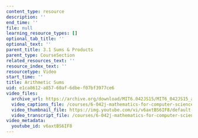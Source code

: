 ```yaml
---
content_type: resource
description: ''
end_time: ''
file: null
learning_resource_types: []
optional_tab_title: ''
optional_text: ''
parent_title: 3.1 Sums & Products
parent_type: CourseSection
related_resources_text: ''
resource_index_text: ''
resourcetype: Video
start_time: ''
title: Arithmetic Sums
uid: e1ca8612-a857-60af-6dbe-f07bf3977ce6
video_files:
  archive_url: https://archive.org/download/MIT6.042JS15/MIT6_042JS15_arithmeticsum_video_ipod.mp4
  video_captions_file: /courses/6-042j-mathematics-for-computer-science-spring-2015/cad861886ba950ebb15a6eab1d21fd0d_v6axtBS6IF8.vtt
  video_thumbnail_file: https://img.youtube.com/vi/v6axtBS6IF8/default.jpg
  video_transcript_file: /courses/6-042j-mathematics-for-computer-science-spring-2015/7ea44777dbad0249ebe78ffefd9f698c_v6axtBS6IF8.pdf
video_metadata:
  youtube_id: v6axtBS6IF8
---
```

